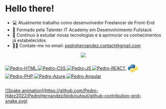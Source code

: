 # Hello there!

- 💻 Atualmente trabalho como desenvolvedor Freelancer de Front-End
- 📜 Formado pela Talenter IT Academy em Desenvolvimento Fullstack
- 📕 Continuo à estudar novas tecnologias e à aprimorar os conhecimentos já estabelecidos
- 🐱‍🏍 Contate-me no email: pedrohernandez.contact@gmail.com

<div align="center">
  <a href="https://github.com/Pedro-Hdez2022">
  <img height="180em" src="https://github-readme-stats.vercel.app/api?username=pedro-hdez2022&show_icons=true&theme=algolia&include_all_commits=true&count_private=true"/>
</div>
<div style="display: inline_block"><br>
  <img align="center" alt="Pedro-HTML" height="30" width="40" src="https://cdn.jsdelivr.net/gh/devicons/devicon/icons/html5/html5-original.svg">
  <img align="center" alt="Pedro-CSS" height="30" width="40" src="https://cdn.jsdelivr.net/gh/devicons/devicon/icons/css3/css3-original.svg">
  <img align="center" alt="Pedro-JS" height="30" width="40" src="https://cdn.jsdelivr.net/gh/devicons/devicon/icons/javascript/javascript-original.svg">
  <img align="center" alt="Pedro-REACT" height="30" width="40" src="https://cdn.jsdelivr.net/gh/devicons/devicon/icons/react/react-original.svg">
  <img align="center" alt="Pedro-Python" height="30" width="40" src="https://raw.githubusercontent.com/devicons/devicon/master/icons/python/python-original.svg">
  <img align="center" alt="Pedro-PHP" height="30" width="40" src="https://cdn.jsdelivr.net/gh/devicons/devicon/icons/php/php-original.svg">
  <img align="center" alt="Pedro-Azure" height="30" width="40" src="https://cdn.jsdelivr.net/gh/devicons/devicon/icons/azure/azure-original.svg">
  <img align="center" alt="Pedro-Angular" height="30" width="40" src="https://cdn.jsdelivr.net/gh/devicons/devicon/icons/angularjs/angularjs-original.svg">
</div>
  
## 

<div> 
  ![Snake animation](https://github.com/Pedro-Hdez2022/PedroHernandez/blob/output/github-contribution-grid-snake.svg)
</div>
